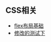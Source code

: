 <h2>CSS相关</h2>

- [flex布局基础](https://github.com/lichenghuan/FE-Study/issues/1)
- [修改的测试下](https://github.com/lichenghuan/FE-Study/issues/2)

